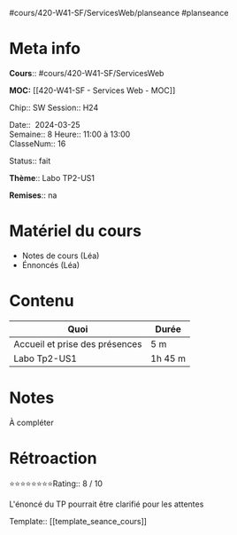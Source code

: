#cours/420-W41-SF/ServicesWeb/planseance #planseance
# Meta info

**Cours**:: #cours/420-W41-SF/ServicesWeb 

**MOC:** [[420-W41-SF - Services Web - MOC]]

Chip::  <span class="chip cours-2">SW</span> 
Session:: H24

Date::  2024-03-25  
Semaine:: 8
Heure:: 11:00 à 13:00  
ClasseNum:: 16

Status:: <span class="chip done">fait</span> 

**Thème**:: Labo TP2-US1

**Remises**:: <span class="chip na">na</span>

# Matériel du cours
* Notes de cours (Léa)
* Énnoncés (Léa)
# Contenu
| Quoi                           | Durée   |
| ------------------------------ | ------- |
| Accueil et prise des présences | 5 m     |
| Labo Tp2-US1                   | 1h 45 m |

# Notes
À compléter

# Rétroaction
⭐⭐⭐⭐⭐⭐⭐⭐Rating:: 8 / 10

L'énoncé du TP pourrait être clarifié pour les attentes

Template:: [[template_seance_cours]]